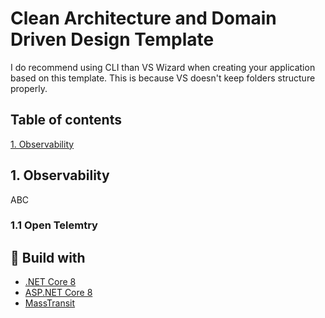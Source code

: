 # Clean Architecture and Domain Driven Design Template 

I do recommend using CLI than VS Wizard when creating your application based on this template. This is because VS doesn't keep folders structure properly.

## Table of contents

[1. Observability](#1-Observability)

## 1. Observability
ABC
### 1.1 Open Telemtry


## :hammer: Build with
* [.NET Core 8](https://github.com/dotnet/core)
* [ASP.NET Core 8](https://github.com/dotnet/aspnetcore)
* [MassTransit](https://github.com/MassTransit)
